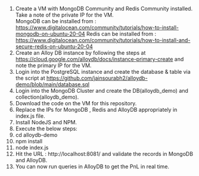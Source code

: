 1. Create a VM with MongoDB Community and Redis Community installed. Take a note of the private IP for the VM.<br> 
MongoDB can be installed from : https://www.digitalocean.com/community/tutorials/how-to-install-mongodb-on-ubuntu-20-04 
Redis can be installed from : https://www.digitalocean.com/community/tutorials/how-to-install-and-secure-redis-on-ubuntu-20-04
2. Create an Alloy DB instance by following the steps at https://cloud.google.com/alloydb/docs/instance-primary-create and note the primary IP for the VM.<br>
3. Login into the PostgreSQL instance and create the database & table via the script at https://github.com/jainsourabh2/alloydb-demo/blob/main/database.sql<br>
4. Login into the MongoDB Cluster and create the DB(alloydb_demo) and collection(alloydb_demo).<br>
5. Download the code on the VM for this repository.<br>
6. Replace the IPs for MongoDB , Redis and AlloyDB appropriately in index.js file.<br>
7. Install NodeJS and NPM.<br>
8. Execute the below steps:<br>
9. cd alloydb-demo<br>
10. npm install<br>
11. node index.js<br>
12. Hit the URL : http://localhost:8081/ and validate the records in MongoDB and AlloyDB.<br>
13. You can now run queries in AlloyDB to get the PnL in real time.<br>
